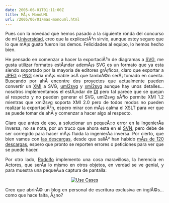 ```yaml
---
date: 2005-06-01T01:11:00Z
title: MÃ¡s MonoUML
url: /2005/06/01/mas-monouml.html
---
```


<div style="clear:both;"></div>
<p align="justify">Pues con la novedad que hemos pasado a la siguiente ronda del concurso de mi <a href="http://www.itver.edu.mx/">Universidad</a>, creo que la explicaciÃ³n sirvio, aunque estoy seguro que lo que mÃ¡s gusto fueron los demos. Felicidades al equipo, lo hemos hecho bien.</p>
<p align="justify">
He pensado en comenzar a hacer la exportaciÃ³n de diagramas a <a href="http://www.w3.org/TR/SVG/">SVG</a>, me gusta utilizar formatos estÃ¡ndar ademÃ¡s SVG es un formato que ya esta siendo soportado por la mayoria de editores grÃ¡ficos, claro que exportar a <a href="http://www.jpeg.org/">JPEG</a> o <a href="http://www.w3.org/Graphics/PNG/">PNG</a> seria mÃ¡s viable asÃ­ que tambiÃ©n serÃ¡ tomado en cuenta. Buscando por ahÃ­ encontre dos proyectos que actualmente pueden convertir un <a href="http://www.omg.org/cgi-bin/doc?formal/05-05-01">XMI</a> a SVG, <a href="http://uml2svg.sourceforge.net/">uml2svg</a> y <a href="http://stz-ida.de/html/oss/xmi_diagram.html.en">xmi2svg</a> aunque hay unos detalles...  nosotros implementamos el estÃ¡ndar de <a href="http://www.omg.org/cgi-bin/doc?ptc/2003-09-01">DI</a> pero tal parece que se quejan al respecto y no pueden generar el SVG, uml2svg sÃ³lo permite XMI 1.2 mientras que xmi2svg soporta XMI 2.0 pero de todos modos no pueden realizar la exportaciÃ³n, espero mirar con mÃ¡s calma el XSLT para ver que se puede tomar de ahÃ­ y comenzar a hacer algo al respecto.</p>
<p align="justify">
Claro que antes de eso, a solucionar un pequeÃ±o error en la IngenierÃ­a Inversa, no se nota, por un truco que ahora esta en el <a href="http://forge.novell.com/modules/xfmod/svn/svnbrowse.php?repname=monouml">SVN</a>, pero debe de ser corregido para hacer mÃ¡s fluida la ingenierÃ­a inversa. Por cierto, que bien vamos con <a href="http://forge.novell.com/modules/xfcontent/downloads.php/monouml">las descargas</a>, desde que saliÃ³ han habido <a href="http://forge.novell.com/modules/xfmod/statistics/?group_id=1688">mÃ¡s de 120 descargas</a>, espero que pronto se reporten errores o peticiones para ver que se puede hacer.</p>
<p align="justify">
Por otro lado, <a href="http://rodolfocampero.blogspot.com">Rodolfo</a> implemento una cosa maravillosa, la herencia en Actores, que serÃ­a lo mismo en otros objetos, en verdad se ve genial, y para muestra una pequeÃ±a captura de pantalla:</p>
<p align="center">
<a href="http://photos9.flickr.com/16819697_1374dccdfd_o.png"><img src="http://photos9.flickr.com/16819697_1374dccdfd.jpg" alt="Use Cases" title="Use Cases" border="0"/></a></p>
<p align="justify">
Creo que abrirÃ© un blog en personal de escritura exclusiva en inglÃ©s... como que hace falta, Â¿no?</p>
<div style="clear:both; padding-bottom: 0.25em;"></div>
